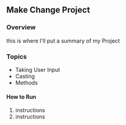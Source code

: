 ## Make Change Project

### Overview

this is where I'll put a summary of my Project

### Topics
* Taking User Input
* Casting
* Methods

#### How to Run

1. instructions
2. instructions
